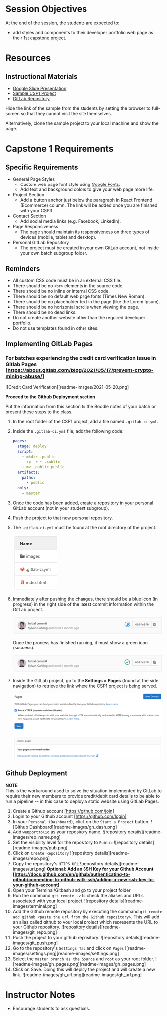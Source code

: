 # Session Objectives

At the end of the session, the students are expected to:

- add styles and components to their developer portfolio web page as their 1st capstone project.

# Resources

## Instructional Materials

- [Google Slide Presentation](https://docs.google.com/presentation/d/1L6solhoi5BFAdsMwRxRg1ru_0e1RsWMXDEGgrIo-Ub4)
- [Sample CSP1 Project](https://zuitt-coding-bootcamp-curricula.gitlab.io/courses/wdc028v1.5/csp1/)
- [GitLab Repository](https://gitlab.com/zuitt-coding-bootcamp-curricula/courses/wdc028v1.5/csp1)

Hide the link of the sample from the students by setting the browser to full-screen so that they cannot visit the site themselves.

Alternatively, clone the sample project to your local machine and show the page.

# Capstone 1 Requirements

## Specific Requirements

- General Page Styles
  - Custom web page font style using [Google Fonts](https://fonts.google.com/).
  - Add text and background colors to give your web page more life.
- Project Section
  - Add a button anchor just below the paragraph in React Frontend (Ecommerce) column. The link will be added once you are finished with your CSP3.
- Contact Section
  - Add social media links (e.g. Facebook, LinkedIn).
- Page Responsiveness
  - The page should maintain its responsiveness on three types of devices (mobile, tablet and desktop).
- Personal GitLab Repository
  - The project must be created in your own GitLab account, not inside your own batch subgroup folder.

## Reminders

- All custom CSS code must be in an external CSS file.
- There should be no `<br>` elements in the source code.
- There should be no inline or internal CSS code.
- There should be no default web page fonts (Times New Roman).
- There should be no placeholder text in the page (like the Lorem Ipsum).
- There should be no horizontal scrolls when viewing the page.
- There should be no dead links.
- Do not create another website other than the required developer portfolio.
- Do not use templates found in other sites.

## Implementing GitLab Pages

### For batches experiencing the credit card verification issue in Gitlab Pages [https://about.gitlab.com/blog/2021/05/17/prevent-crypto-mining-abuse/]

![Credit Card Verification][readme-images/2021-05-20.png]

**Proceed to the Github Deployment section**

Put the information from this section to the Boodle notes of your batch or present these steps to the class.

1. In the root folder of the CSP1 project, add a file named `.gitlab-ci.yml`.
2. Inside the `.gitlab-ci.yml` file, add the following code:

   ```yaml
   pages:
     stage: deploy
     script:
       - mkdir .public
       - cp -r * .public
       - mv .public public
     artifacts:
       paths:
         - public
     only:
       - master
   ```

3. Once the code has been added, create a repository in your personal GitLab account (not in your student subgroup).
4. Push the project to that new personal repository.
5. The `.gitlab-ci.yml` must be found at the root directory of the project.

   ![readme-images/Untitled.png](readme-images/Untitled.png)

6. Immediately after pushing the changes, there should be a blue icon (in progress) in the right side of the latest commit information within the GitLab project.

   ![readme-images/Untitled%201.png](readme-images/Untitled%201.png)

   Once the process has finished running, it must show a green icon (success).

   ![readme-images/Untitled%202.png](readme-images/Untitled%202.png)

7. Inside the GitLab project, go to the **Settings > Pages** (found at the side navigation) to retrieve the link where the CSP1 project is being served.

   ![readme-images/Untitled%203.png](readme-images/Untitled%203.png)

## Github Deployment

**NOTE**  
This is the workaround used to solve the situation implemented by GitLab to require their new members to provide credit/debit card details to be able to run a pipeline -- in this case to deploy a static website using GitLab Pages.

1. Create a Github account [https://github.com/join]
1. Login to your Github account [https://github.com/login]
1. In your `Personal (Dashboard)`, click on the `Start a Project` button.
   ![Github Dashboard][readme-images/gh_dash.png]
1. Add `webportfolio` as your repository name.
   ![repository details][readme-images/rep_name.png]
1. Set the visibility level for the repository to `Public`
   ![repository details][readme-images/pub.png]
1. Click on `Create Repository`
   ![repository details][readme-images/repo.png]
1. Copy the repository's `HTTPS URL`
   ![repository details][readme-images/url.png]
   **Optional: Add an SSH Key for your Github Account [https://docs.github.com/en/github/authenticating-to-github/connecting-to-github-with-ssh/adding-a-new-ssh-key-to-your-github-account]**
1. Open your Terminal/Gitbash and go to your project folder
1. Run the command `git remote -v` to check the aliases and URLs associated with your local project.
   ![repository details][readme-images/terminal.png]
1. Add the Github remote repository by executing the command `git remote add github <paste the url from the Github repository>`. This will add an alias called github to your local project which represents the URL to your Github repository.
   ![repository details][readme-images/git_repo.png]
1. Push the project to your github repository.
   ![repository details][readme-images/git_push.png]
1. Go to the repository's `Settings Tab` and click on `Pages`
   ![readme-images/settings.png][readme-images/settings.png]
1. Select the `master branch as the Source` and `root` as your root folder.
   ![readme-images/gh_pages.png][readme-images/gh_pages.png]
1. Click on Save. Doing this will deploy the project and will create a new link.
   ![readme-images/gh_url.png][readme-images/gh_url.png]

# Instructor Notes

- Encourage students to ask questions.
